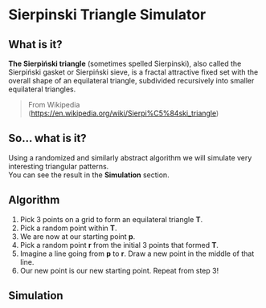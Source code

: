 # Sierpinski Triangle Simulator
## What is it?
**The Sierpiński triangle** (sometimes spelled Sierpinski), also called the Sierpiński gasket or Sierpiński sieve, is a fractal attractive fixed set with the overall shape of an equilateral triangle, subdivided recursively into smaller equilateral triangles. <br>
> From Wikipedia (https://en.wikipedia.org/wiki/Sierpi%C5%84ski_triangle)
## So... what is it?
Using a randomized and similarly abstract algorithm we will simulate very interesting triangular patterns. <br>
You can see the result in the **Simulation** section.
## Algorithm
1. Pick 3 points on a grid to form an equilateral triangle **T**.
2. Pick a random point within **T**.
3. We are now at our starting point **p**.
4. Pick a random point **r** from the initial 3 points that formed **T**.
5. Imagine a line going from **p** to **r**. Draw a new point in the middle of that line.
6. Our new point is our new starting point. Repeat from step 3!
## Simulation



